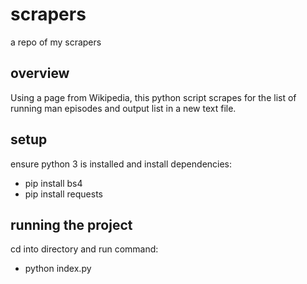 # scrapers
a repo of my scrapers

## overview
Using a page from Wikipedia, this python script scrapes for the list of running man episodes and output list in a new text file.

## setup
ensure python 3 is installed and 
install dependencies:
* pip install bs4
* pip install requests

## running the project
cd into directory and 
run command: 
* python index.py
